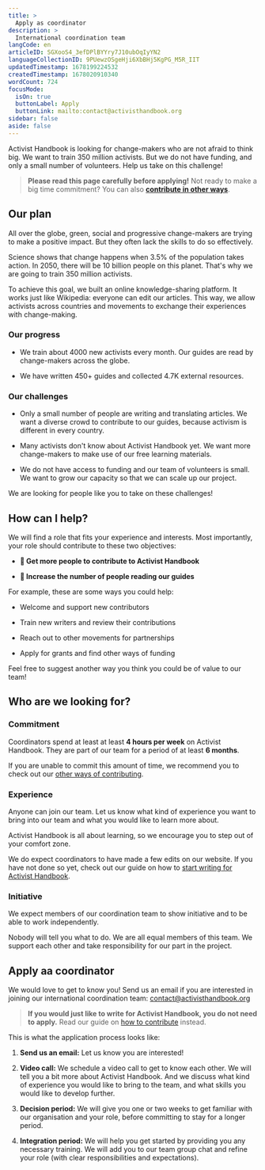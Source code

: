 ```yaml
---
title: >
  Apply as coordinator
description: >
  International coordination team
langCode: en
articleID: SGXooS4_3efDPlBYYry7J10ubOqIyYN2
languageCollectionID: 9PUewzOSgeHji6XbBHj5KgPG_M5R_IIT
updatedTimestamp: 1678199224532
createdTimestamp: 1678020910340
wordCount: 724
focusMode: 
  isOn: true
  buttonLabel: Apply
  buttonLink: mailto:contact@activisthandbook.org
sidebar: false
aside: false
---
```


Activist Handbook is looking for change-makers who are not afraid to think big. We want to train 350 million activists. But we do not have funding, and only a small number of volunteers. Help us take on this challenge!

> **Please read this page carefully before applying!** Not ready to make a big time commitment? You can also [**contribute in other ways**](/contribute).

## Our plan

All over the globe, green, social and progressive change-makers are trying to make a positive impact. But they often lack the skills to do so effectively.

Science shows that change happens when 3.5% of the population takes action. In 2050, there will be 10 billion people on this planet. That's why we are going to train 350 million activists.

To achieve this goal, we built an online knowledge-sharing platform. It works just like Wikipedia: everyone can edit our articles. This way, we allow activists across countries and movements to exchange their experiences with change-making.

### Our progress

-   We train about 4000 new activists every month. Our guides are read by change-makers across the globe.
    
-   We have written 450+ guides and collected 4.7K external resources.
    

### Our challenges

-   Only a small number of people are writing and translating articles. We want a diverse crowd to contribute to our guides, because activism is different in every country.
    
-   Many activists don't know about Activist Handbook yet. We want more change-makers to make use of our free learning materials.
    
-   We do not have access to funding and our team of volunteers is small. We want to grow our capacity so that we can scale up our project.
    

We are looking for people like you to take on these challenges!

## How can I help?

We will find a role that fits your experience and interests. Most importantly, your role should contribute to these two objectives:

-   **📝 Get more people to contribute to Activist Handbook**
    
-   **📢 Increase the number of people reading our guides**
    

For example, these are some ways you could help:

-   Welcome and support new contributors
    
-   Train new writers and review their contributions
    
-   Reach out to other movements for partnerships
    
-   Apply for grants and find other ways of funding
    

Feel free to suggest another way you think you could be of value to our team!

## Who are we looking for?

### Commitment

Coordinators spend at least at least **4 hours per week** on Activist Handbook. They are part of our team for a period of at least **6 months**.

If you are unable to commit this amount of time, we recommend you to check out our [other ways of contributing](/contribute).

### Experience

Anyone can join our team. Let us know what kind of experience you want to bring into our team and what you would like to learn more about.

Activist Handbook is all about learning, so we encourage you to step out of your comfort zone.

We do expect coordinators to have made a few edits on our website. If you have not done so yet, check out our guide on how to [start writing for Activist Handbook](/contribute/write).

### Initiative

We expect members of our coordination team to show initiative and to be able to work independently.

Nobody will tell you what to do. We are all equal members of this team. We support each other and take responsibility for our part in the project.

## Apply aa coordinator

We would love to get to know you! Send us an email if you are interested in joining our international coordination team: [contact@activisthandbook.org](mailto:contact@activisthandbook.org)

> **If you would just like to write for Activist Handbook, you do not need to apply.** Read our guide on [how to contribute](/contribute) instead.

This is what the application process looks like:

1.  **Send us an email:** Let us know you are interested!
    
2.  **Video call:** We schedule a video call to get to know each other. We will tell you a bit more about Activist Handbook. And we discuss what kind of experience you would like to bring to the team, and what skills you would like to develop further.
    
3.  **Decision period:** We will give you one or two weeks to get familiar with our organisation and your role, before committing to stay for a longer period.
    
4.  **Integration period:** We will help you get started by providing you any necessary training. We will add you to our team group chat and refine your role (with clear responsibilities and expectations).